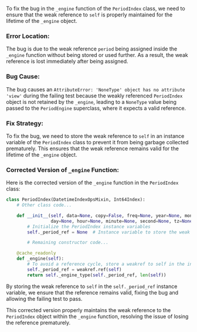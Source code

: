 To fix the bug in the `_engine` function of the `PeriodIndex` class, we need to ensure that the weak reference to `self` is properly maintained for the lifetime of the `_engine` object.

### Error Location:
The bug is due to the weak reference `period` being assigned inside the `_engine` function without being stored or used further. As a result, the weak reference is lost immediately after being assigned.

### Bug Cause:
The bug causes an `AttributeError: 'NoneType' object has no attribute 'view'` during the failing test because the weakly referenced `PeriodIndex` object is not retained by the `_engine`, leading to a `NoneType` value being passed to the `PeriodEngine` superclass, where it expects a valid reference.

### Fix Strategy:
To fix the bug, we need to store the weak reference to `self` in an instance variable of the `PeriodIndex` class to prevent it from being garbage collected prematurely. This ensures that the weak reference remains valid for the lifetime of the `_engine` object.

### Corrected Version of `_engine` Function:
Here is the corrected version of the `_engine` function in the `PeriodIndex` class:
```python
class PeriodIndex(DatetimeIndexOpsMixin, Int64Index):
    # Other class code...

    def __init__(self, data=None, copy=False, freq=None, year=None, month=None, quarter=None,
                 day=None, hour=None, minute=None, second=None, tz=None, dtype=None):
        # Initialize the PeriodIndex instance variables
        self._period_ref = None  # Instance variable to store the weak reference

        # Remaining constructor code...

    @cache_readonly
    def _engine(self):
        # To avoid a reference cycle, store a weakref to self in the instance variable
        self._period_ref = weakref.ref(self)
        return self._engine_type(self._period_ref, len(self))
```

By storing the weak reference to `self` in the `self._period_ref` instance variable, we ensure that the reference remains valid, fixing the bug and allowing the failing test to pass.

This corrected version properly maintains the weak reference to the `PeriodIndex` object within the `_engine` function, resolving the issue of losing the reference prematurely.